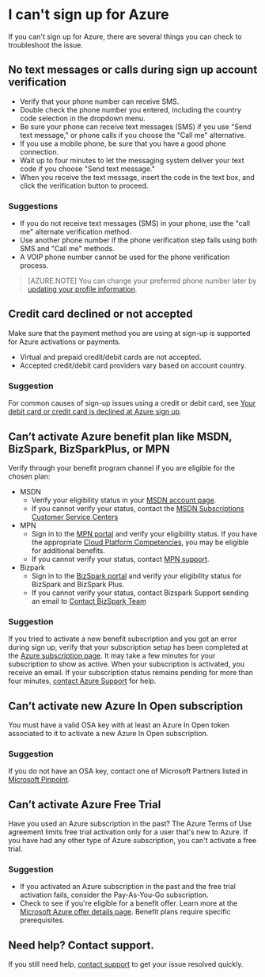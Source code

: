 <properties
    pageTitle="Troubleshoot Azure sign up issues | Microsoft Azure"
    description="Describes how to troubleshoot some common Azure sign up issues."
    services=""
    documentationCenter=""
    authors="JiangChen79"
    manager="felixwu"
    editor=""
    tags="billing,top-support-issue"/>

<tags
    ms.service="billing"
    ms.workload="na"
    ms.tgt_pltfrm="ibiza"
    ms.devlang="na"
    ms.topic="article"
    ms.date="10/25/2016"
    ms.author="cjiang"/>

# <a name="i-cant-sign-up-for-azure"></a>I can't sign up for Azure

If you can't sign up for Azure, there are several things you can check to troubleshoot the issue.

## <a name="no-text-messages-or-calls-during-sign-up-account-verification"></a>No text messages or calls during sign up account verification 

- Verify that your phone number can receive SMS.
- Double check the phone number you entered, including the country code selection in the dropdown menu.
- Be sure your phone can receive text messages (SMS) if you use "Send text message," or phone calls if you choose the "Call me" alternative.
- If you use a mobile phone, be sure that you have a good phone connection.
- Wait up to four minutes to let the messaging system deliver your text code if you choose "Send text message."
- When you receive the text message, insert the code in the text box, and click the verification button to proceed.

### <a name="suggestions"></a>Suggestions

- If you do not receive text messages (SMS) in your phone, use the "call me" alternate verification method.
- Use another phone number if the phone verification step fails using both SMS and "Call me" methods.
- A VOIP phone number cannot be used for the phone verification process.

>[AZURE.NOTE] You can change your preferred phone number later by [updating your profile information](billing-how-to-change-azure-account-profile.md).

## <a name="credit-card-declined-or-not-accepted"></a>Credit card declined or not accepted

Make sure that the payment method you are using at sign-up is supported for Azure activations or payments.

- Virtual and prepaid credit/debit cards are not accepted.
- Accepted credit/debit card providers vary based on account country.

### <a name="suggestion"></a>Suggestion

For common causes of sign-up issues using a credit or debit card, see [Your debit card or credit card is declined at Azure sign up](billing-credit-card-fails-during-azure-sign-up.md).

## <a name="cant-activate-azure-benefit-plan-like-msdn-bizspark-bizsparkplus-or-mpn"></a>Can’t activate Azure benefit plan like MSDN, BizSpark, BizSparkPlus, or MPN

Verify through your benefit program channel if you are eligible for the chosen plan:

- MSDN
    - Verify your eligibility status in your [MSDN account page](https://msdn.microsoft.com/subscriptions/manage/default.aspx).
    - If you cannot verify your status, contact the [MSDN Subscriptions Customer Service Centers](https://msdn.microsoft.com/subscriptions/contactus.aspx)
- MPN
    - Sign in to the [MPN portal](https://mspartner.microsoft.com/en/us/Pages/Locale.aspx) and verify your eligibility status. If you have the appropriate [Cloud Platform Competencies](https://mspartner.microsoft.com/en/us/pages/membership/cloud-platform-competency.aspx), you may be eligible for additional benefits.
    - If you cannot verify your status, contact [MPN support](https://mspartner.microsoft.com/en/us/Pages/Support/Premium/contact-support.aspx).
- Bizpark
    - Sign in to the [BizSpark portal](https://www.microsoft.com/bizspark/default.aspx#start-two) and verify your eligibility status for BizSpark and BizSpark Plus.
    - If you cannot verify your status, contact Bizspark Support sending an email to [Contact BizSpark Team](mailto:bizspark@microsoft.com?subject=BizSpark%20Support&body=Thank%20you%20for%20contacting%20BizSpark.%20Please%20provide%20as%20much%20of%20the%20following%20information%20as%20possible,%20as%20it%20will%20help%20expedite%20our%20response%20to%20you.%0aContact%20name:%0aStartup%20name:%0aMicrosoft%20Account/Live%20ID:%0aSpecific%20description%20of%20issue%20experienced%20or%20question:%0a%0aThank%20you,%0a%0aThe%20BizSpark%20Team)

### <a name="suggestion"></a>Suggestion

If you tried to activate a new benefit subscription and you got an error during sign up, verify that your subscription setup has been completed at the [Azure subscription page](http://account.windowsazure.com/Subscriptions). It may take a few minutes for your subscription to show as active. When your subscription is activated, you receive an email. If your subscription status remains pending for more than four minutes, [contact Azure Support](http://go.microsoft.com/fwlink/?linkid=544831&clcid=0x409) for help.

## <a name="cant-activate-new-azure-in-open-subscription"></a>Can’t activate new Azure In Open subscription

You must have a valid OSA key with at least an Azure In Open token associated to it to activate a new Azure In Open subscription.

### <a name="suggestion"></a>Suggestion

If you do not have an OSA key, contact one of Microsoft Partners listed in [Microsoft Pinpoint](http://pinpoint.microsoft.com/).

## <a name="cant-activate-azure-free-trial"></a>Can’t activate Azure Free Trial

Have you used an Azure subscription in the past? The Azure Terms of Use agreement limits free trial activation only for a user that's new to Azure. If you have had any other type of Azure subscription, you can't activate a free trial.

### <a name="suggestion"></a>Suggestion

-  If you activated an Azure subscription in the past and the free trial activation fails, consider the Pay-As-You-Go subscription. 
-  Check to see if you're eligible for a benefit offer. Learn more at the [Microsoft Azure offer details page](https://azure.microsoft.com/support/legal/offer-details/). Benefit plans require specific prerequisites.

## <a name="need-help-contact-support"></a>Need help? Contact support. 

If you still need help, [contact support](https://portal.azure.com/?#blade/Microsoft_Azure_Support/HelpAndSupportBlade) to get your issue resolved quickly. 
